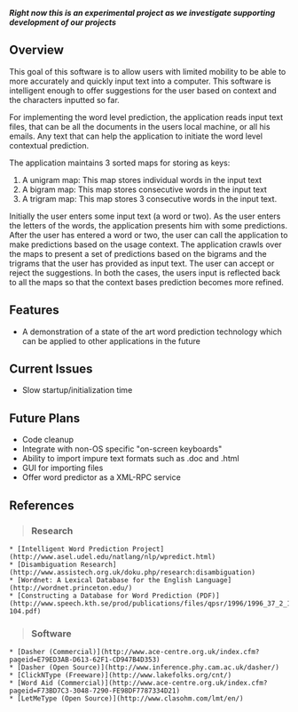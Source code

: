 **_Right now this is an experimental project as we investigate supporting development of our projects_**

## Overview ##

This goal of this software is to allow users with limited mobility to be able to more accurately and quickly input text into a computer. This software is intelligent enough to offer suggestions for the user based on context and the characters inputted so far.

For implementing the word level prediction, the application reads input text files, that can be all the documents in the users local machine, or all his emails. Any text that can help the application to initiate the word level contextual prediction.

The application maintains 3 sorted maps for storing as keys:

  1. A unigram map: This map stores individual words in the input text
  1. A bigram map: This map stores consecutive words in the input text
  1. A trigram map: This map stores 3 consecutive words in the input text.

Initially the user enters some input text (a word or two). As the user enters the letters of the words, the application presents him with some predictions. After the user has entered a word or two, the user can call the application to make predictions based on the usage context. The application crawls over the maps to present a set of predictions based on the bigrams and the trigrams that the user has provided as input text. The user can accept or reject the suggestions. In both the cases, the users input is reflected back to all the maps so that the context bases prediction becomes more refined.

## Features ##

  * A demonstration of a state of the art word prediction technology which can be applied to other applications in the future

## Current Issues ##

  * Slow startup/initialization time

## Future Plans ##

  * Code cleanup
  * Integrate with non-OS specific "on-screen keyboards"
  * Ability to import impure text formats such as .doc and .html
  * GUI for importing files
  * Offer word predictor as a XML-RPC service

## References ##

> ### Research ###
    * [Intelligent Word Prediction Project](http://www.asel.udel.edu/natlang/nlp/wpredict.html)
    * [Disambiguation Research](http://www.assistech.org.uk/doku.php/research:disambiguation)
    * [Wordnet: A Lexical Database for the English Language](http://wordnet.princeton.edu/)
    * [Constructing a Database for Word Prediction (PDF)](http://www.speech.kth.se/prod/publications/files/qpsr/1996/1996_37_2_101-104.pdf)
> ### Software ###
    * [Dasher (Commercial)](http://www.ace-centre.org.uk/index.cfm?pageid=E79ED3AB-D613-62F1-CD947B4D353)
    * [Dasher (Open Source)](http://www.inference.phy.cam.ac.uk/dasher/)
    * [ClickNType (Freeware)](http://www.lakefolks.org/cnt/)
    * [Word Aid (Commercial)](http://www.ace-centre.org.uk/index.cfm?pageid=F73BD7C3-3048-7290-FE98DF7787334D21)
    * [LetMeType (Open Source)](http://www.clasohm.com/lmt/en/)